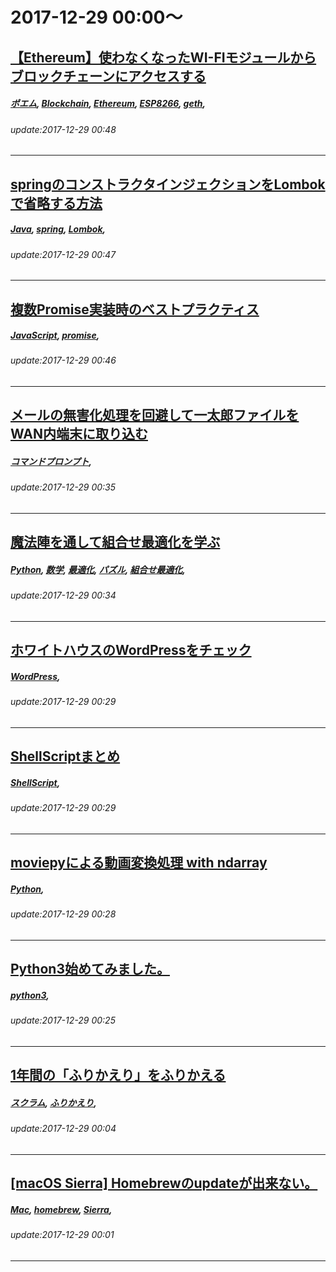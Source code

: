 # 2017-12-29 00:00～
## [【Ethereum】使わなくなったWI-FIモジュールからブロックチェーンにアクセスする](https://qiita.com/umidachi/items/6e782415068fe84fd212)
##### [ポエム](https://qiita.com/tags/ポエム), [Blockchain](https://qiita.com/tags/Blockchain), [Ethereum](https://qiita.com/tags/Ethereum), [ESP8266](https://qiita.com/tags/ESP8266), [geth](https://qiita.com/tags/geth), 
###### update:2017-12-29 00:48
---
## [springのコンストラクタインジェクションをLombokで省略する方法](https://qiita.com/old-stone/items/35cc7fb767b0cde7f059)
##### [Java](https://qiita.com/tags/Java), [spring](https://qiita.com/tags/spring), [Lombok](https://qiita.com/tags/Lombok), 
###### update:2017-12-29 00:47
---
## [複数Promise実装時のベストプラクティス](https://qiita.com/naoqoo2/items/139f5606f4337b0f833a)
##### [JavaScript](https://qiita.com/tags/JavaScript), [promise](https://qiita.com/tags/promise), 
###### update:2017-12-29 00:46
---
## [メールの無害化処理を回避して一太郎ファイルをWAN内端末に取り込む](https://qiita.com/chuukai/items/3164e66ed570a3ca356d)
##### [コマンドプロンプト](https://qiita.com/tags/コマンドプロンプト), 
###### update:2017-12-29 00:35
---
## [魔法陣を通して組合せ最適化を学ぶ](https://qiita.com/SaitoTsutomu/items/4ce4559d1d0f41613d2a)
##### [Python](https://qiita.com/tags/Python), [数学](https://qiita.com/tags/数学), [最適化](https://qiita.com/tags/最適化), [パズル](https://qiita.com/tags/パズル), [組合せ最適化](https://qiita.com/tags/組合せ最適化), 
###### update:2017-12-29 00:34
---
## [ホワイトハウスのWordPressをチェック](https://qiita.com/kawax/items/e923f7231654866ccd07)
##### [WordPress](https://qiita.com/tags/WordPress), 
###### update:2017-12-29 00:29
---
## [ShellScriptまとめ](https://qiita.com/dante/items/3661d1bb26601219c2b7)
##### [ShellScript](https://qiita.com/tags/ShellScript), 
###### update:2017-12-29 00:29
---
## [moviepyによる動画変換処理 with ndarray](https://qiita.com/kenmatsu4/items/8683dc42f19200e6c672)
##### [Python](https://qiita.com/tags/Python), 
###### update:2017-12-29 00:28
---
## [Python3始めてみました。](https://qiita.com/gogoipe3913/items/edff166d70042ef8aa2d)
##### [python3](https://qiita.com/tags/python3), 
###### update:2017-12-29 00:25
---
## [1年間の「ふりかえり」をふりかえる](https://qiita.com/viva_tweet_x/items/25a22bc96597967cbb74)
##### [スクラム](https://qiita.com/tags/スクラム), [ふりかえり](https://qiita.com/tags/ふりかえり), 
###### update:2017-12-29 00:04
---
## [[macOS Sierra] Homebrewのupdateが出来ない。](https://qiita.com/ke1ta/items/9411761ee75fc1265b07)
##### [Mac](https://qiita.com/tags/Mac), [homebrew](https://qiita.com/tags/homebrew), [Sierra](https://qiita.com/tags/Sierra), 
###### update:2017-12-29 00:01
---





